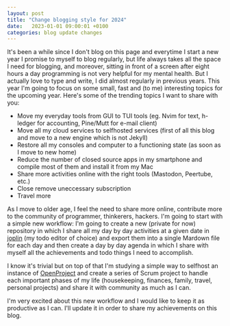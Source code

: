 ```yaml
---
layout: post
title: "Change blogging style for 2024" 
date:   2023-01-01 09:00:01 +0100
categories: blog update changes
---
```


It's been a while since I don't blog on this page and everytime I start a new year I promise to myself to blog regularly, but life always takes all the space I need for blogging, and moreover, sitting in front of a screen after eight hours a day programming is not very helpful for my mental health. But I actually love to type and write, I did almost regularly in previous years.
This year I'm going to focus on some small, fast and (to me) interesting topics for the upcoming year.
Here's some of the trending topics I want to share with you:

* Move my everyday tools from GUI to TUI tools (eg. Nvim for text, h-ledger for accounting, Pine/Mutt for e-mail client)
* Move all my cloud services to selfhosted services (first of all this blog and move to a new engine which is not Jekyll)
* Restore all my consoles and computer to a functioning state (as soon as I move to new home)
* Reduce the number of closed source apps in my smartphone and compile most of them and install it from my Mac
* Share more activities online with the right tools (Mastodon, Peertube, etc.)
* Close remove uneccessary subscription
* Travel more

As I move to older age, I feel the need to share more online, contribute more to the community of programmer, thinkerers, hackers.
I'm going to start with a simple new workflow:
I'm going to create a new (private for now) repository in which I share all my day by day activities at a given date in [joplin](https://www.joplinapp.org) (my todo editor of choice) and export them into a single Mardown file for each day and then create a day by day agenda in which I share with myself all the achievements and todo things I need to accomplish.

I know it's trivial but on top of that I'm studying a simple way to selfhost an instance of [OpenProject](https://www.openproject.org) and create a series of Scrum project to handle each important phases of my life (housekeeping, finances, family, travel, personal projects) and share it with community as much as I can.

I'm very excited about this new workflow and I would like to keep it as productive as I can. I'll update it in order to share my achievements on this blog. 
